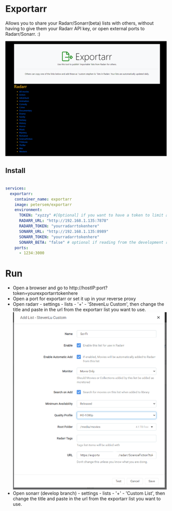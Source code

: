 # Exportarr
Allows you to share your Radarr/Sonarr(beta) lists with others, without having to give them your Radarr API key, or open external ports to Radarr/Sonarr. :)

![image](https://github.com/petersem/exportarr/blob/master/public/images/exportarr.png?raw=true "Exportarr main screen")

## Install
``` yaml

services:
  exportarr:
    container_name: exportarr
    image: petersem/exportarr
    environment:
      TOKEN: "xyzzy" #[Optional] if you want to have a token to limit access to exportarr
      RADARR_URL: "http://192.168.1.135:7878"
      RADARR_TOKEN: "yourradarrtokenhere"
      SONARR_URL: "http://192.168.1.135:8989"
      SONARR_TOKEN: "yourradarrtokenhere"
      SONARR_BETA: "false" # optional if reading from the development release of Sonarr
    ports:
      - 1234:3000
```
# Run
 - Open a browser and go to http://hostIP:port?token=yourexportarrtokenhere
 - Open a port for exportarr or set it up in your reverse proxy
 - Open radarr - settings - lists - '+' - 'StevenLu Custom', then change the title and paste in the url from the exportarr list you want to use. 
![image](https://github.com/petersem/exportarr/blob/master/public/images/exportarrCSL.png?raw=true "Radarr Steven Lu custom list")
 - Open sonarr (develop branch) - settings - lists - '+' - 'Custom List', then change the title and paste in the url from the exportarr list you want to use. 